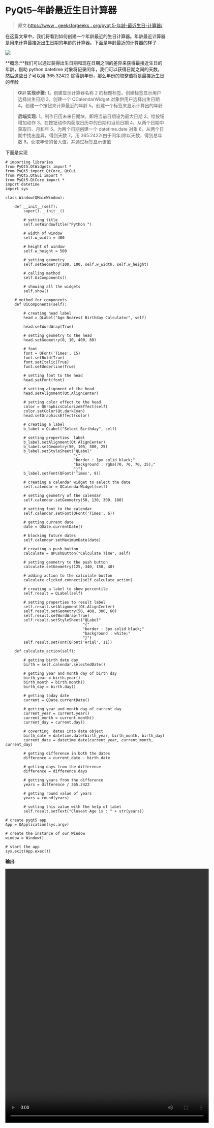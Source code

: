 # PyQt5–年龄最近生日计算器

> 原文:[https://www . geeksforgeeks . org/pyqt 5-年龄-最近生日-计算器/](https://www.geeksforgeeks.org/pyqt5-age-nearest-birthday-calculator/)

在这篇文章中，我们将看到如何创建一个年龄最近的生日计算器。年龄最近计算器是用来计算最接近出生日期的年龄的计算器。下面是年龄最近的计算器的样子

![](img/8a3ab94b7c9c7133b9559e4aedfe5c35.png)

**概念:**我们可以通过获得出生日期和现在日期之间的差异来获得最接近生日的年龄，借助 python datetime 对象将记录闰年，我们可以获得日期之间的天数。然后这些日子可以用 365.32422 除得到年份，那么年份的取整值将是最接近生日的年龄

> **GUI 实现步骤:**
> 1。创建显示计算器名称
> 2 的标题标签。创建标签显示用户选择出生日期
> 3。创建一个 QCalendarWidget 对象供用户选择出生日期
> 4。创建一个按钮来计算最近的年龄
> 5。创建一个标签来显示计算出的年龄
> 
> **后端实现:**
> 1。制作日历未来日期块，即将当前日期设为最大日期
> 2。给按钮增加动作
> 3。在按钮动作内获取日历中的日期和当前日期
> 4。从两个日期中获取日、月和年
> 5。为两个日期创建一个 datetime.date 对象
> 6。从两个日期中找出差异，得到天数
> 7。用 365.2422(由于闰年)除以天数，得到总年数
> 8。获取年份的舍入值，并通过标签显示该值

下面是实现

```
# importing libraries
from PyQt5.QtWidgets import * 
from PyQt5 import QtCore, QtGui
from PyQt5.QtGui import * 
from PyQt5.QtCore import * 
import datetime
import sys

class Window(QMainWindow):

    def __init__(self):
        super().__init__()

        # setting title
        self.setWindowTitle("Python ")

        # width of window
        self.w_width = 400

        # height of window
        self.w_height = 500

        # setting geometry
        self.setGeometry(100, 100, self.w_width, self.w_height)

        # calling method
        self.UiComponents()

        # showing all the widgets
        self.show()

    # method for components
    def UiComponents(self):

        # creating head label
        head = QLabel("Age Nearest Birthday Calculator", self)

        head.setWordWrap(True)

        # setting geometry to the head
        head.setGeometry(0, 10, 400, 60)

        # font
        font = QFont('Times', 15)
        font.setBold(True)
        font.setItalic(True)
        font.setUnderline(True)

        # setting font to the head
        head.setFont(font)

        # setting alignment of the head
        head.setAlignment(Qt.AlignCenter)

        # setting color effect to the head
        color = QGraphicsColorizeEffect(self)
        color.setColor(Qt.darkCyan)
        head.setGraphicsEffect(color)

        # creating a label
        b_label = QLabel("Select Birthday", self)

        # setting properties  label
        b_label.setAlignment(Qt.AlignCenter)
        b_label.setGeometry(50, 105, 300, 25)
        b_label.setStyleSheet("QLabel"
                              "{"
                              "border : 1px solid black;"
                              "background : rgba(70, 70, 70, 25);"
                              "}")
        b_label.setFont(QFont('Times', 9))

        # creating a calendar widget to select the date
        self.calendar = QCalendarWidget(self)

        # setting geometry of the calendar
        self.calendar.setGeometry(50, 130, 300, 180)

        # setting font to the calendar
        self.calendar.setFont(QFont('Times', 6))

        # getting current date
        date = QDate.currentDate()

        # blocking future dates
        self.calendar.setMaximumDate(date)

        # creating a push button
        calculate = QPushButton("Calculate Time", self)

        # setting geometry to the push button
        calculate.setGeometry(125, 340, 150, 40)

        # adding action to the calculate button
        calculate.clicked.connect(self.calculate_action)

        # creating a label to show percentile
        self.result = QLabel(self)

        # setting properties to result label
        self.result.setAlignment(Qt.AlignCenter)
        self.result.setGeometry(50, 400, 300, 60)
        self.result.setWordWrap(True)
        self.result.setStyleSheet("QLabel"
                                  "{"
                                  "border : 3px solid black;"
                                  "background : white;"
                                  "}")
        self.result.setFont(QFont('Arial', 11))

    def calculate_action(self):

        # getting birth date day
        birth = self.calendar.selectedDate()

        # getting year and month day of birth day
        birth_year = birth.year()
        birth_month = birth.month()
        birth_day = birth.day()

        # getting today date
        current = QDate.currentDate()

        # getting year and month day of current day
        current_year = current.year()
        current_month = current.month()
        current_day = current.day()

        # coverting  dates into date object
        birth_date = datetime.date(birth_year, birth_month, birth_day)
        current_date = datetime.date(current_year, current_month, current_day)

        # getting difference in both the dates
        difference = current_date - birth_date

        # getting days from the difference
        difference = difference.days

        # getting years from the difference
        years = difference / 365.2422

        # getting round value of years
        years = round(years)

        # setting this value with the help of label
        self.result.setText("Closest Age is : " + str(years))

# create pyqt5 app
App = QApplication(sys.argv)

# create the instance of our Window
window = Window()

# start the app
sys.exit(App.exec())
```

**输出:**

<video class="wp-video-shortcode" id="video-434886-1" width="640" height="800" preload="metadata" controls=""><source type="video/mp4" src="https://media.geeksforgeeks.org/wp-content/uploads/20200615030913/Python-2020-06-15-03-08-44.mp4?_=1">[https://media.geeksforgeeks.org/wp-content/uploads/20200615030913/Python-2020-06-15-03-08-44.mp4](https://media.geeksforgeeks.org/wp-content/uploads/20200615030913/Python-2020-06-15-03-08-44.mp4)</video>